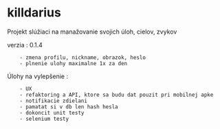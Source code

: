 # killdarius

Projekt slúžiaci na manažovanie svojich úloh, cielov, zvykov

verzia : 0.1.4

        - zmena profilu, nickname, obrazok, heslo
        - plnenie ulohy maximalne 1x za den

Úlohy na vylepšenie :        
        
        - UX
        - refaktoring a API, ktore sa budu dat pouzit pri mobilnej apke
        - notifikacie zdielani    
        - pamatat si v db len hash hesla        
        - dokoncit unit testy
        - selenium testy


